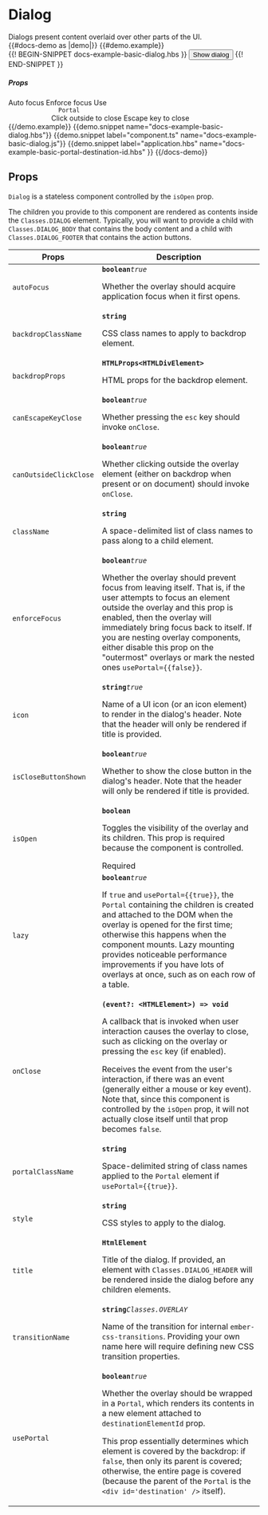 # Dialog
<div class="bp3-running-text bp3-text-large">
Dialogs present content overlaid over other parts of the UI.
</div>
{{#docs-demo as |demo|}}
  {{#demo.example}}
    <div class="demo-container">
      <div
        class="docs-example-frame docs-example-frame-row"
        data-example-id="DialogExample"
      >
        <div class="docs-example">
          {{! BEGIN-SNIPPET docs-example-basic-dialog.hbs }}
          <Button @onClick={{action "onDialogToggle"}}>
            Show dialog
          </Button>
          <Dialog
            @isOpen={{isOpen}}
            @autoFocus={{autoFocus}}
            @enforceFocus={{enforceFocus}}
            @usePortal={{usePortal}}
            @canEscapeKeyClose={{canEscapeKeyClose}}
            @canOutsideClickClose={{canOutsideClickClose}}
            @onClose={{action "onClose"}}
            @icon="info-sign"
            @title="Palantir Foundry"
          >
            <div class="bp3-dialog-body">
              <p>
                <strong>
                  Data integration is the seminal problem of the digital age. For over ten years, 
                  we’ve helped the world’s premier organizations rise to the challenge.
                </strong>
              </p>
              <p>
                Palantir Foundry radically reimagines the way enterprises interact with data by amplifying and
                extending the power of data integration. With Foundry, anyone can source, fuse, and transform
                data into any shape they desire. Business analysts become data engineers — and leaders in their
                organization’s data revolution.
              </p>
              <p>
                Foundry’s back end includes a suite of best-in-class data integration capabilities: data
                provenance, git-style versioning semantics, granular access controls, branching, transformation
                authoring, and more. But these powers are not limited to the back-end IT shop.
              </p>
              <p>
                In Foundry, tables, applications, reports, presentations, and spreadsheets operate as data
                integrations in their own right. Access controls, transformation logic, and data quality flow
                from original data source to intermediate analysis to presentation in real time. Every end
                product created in Foundry becomes a new data source that other users can build upon. And the
                enterprise data foundation goes where the business drives it.
              </p>
              <p>
                Start the revolution. Unleash the power of data integration with Palantir Foundry.
              </p>
            </div>
            <div class="bp3-dialog-footer">
              <div class="bp3-dialog-footer-actions">
                <ToolTip
                  @content="This button is hooked up to close the dialog."
                >
                  <Button @onClick={{action "onClose"}}>
                    Close
                  </Button>
                </ToolTip>
                <AnchorButton @intent="primary">
                  Visit the Foundry website
                </AnchorButton>
              </div>
            </div>
          </Dialog>
          {{! END-SNIPPET }}
        </div>
        <div class="docs-example-options">
          <h5 class="bp3-heading">
            Props
          </h5>
          <Switch
            @defaultChecked="true"
            @onChange={{action "onPropsChangeEvent" "autoFoucs"}}
          >
            Auto focus
          </Switch>
          <Switch
            @defaultChecked="true"
            @onChange={{action "onPropsChangeEvent" "enforceFocus"}}
          >
            Enforce focus
          </Switch>
          <Switch
            @defaultChecked="true"
            @onChange={{action "onPropsChangeEvent" "usePortal"}}
          >
            Use
            <code class="bp3-code">
              Portal
            </code>
          </Switch>
          <Switch
            @defaultChecked="true"
            @onChange={{action "onPropsChangeEvent" "canOutsideClickClose"}}
          >
            Click outside to close
          </Switch>
          <Switch
            @defaultChecked="true"
            @onChange={{action "onPropsChangeEvent" "canEscapeKeyClose"}}
          >
            Escape key to close
          </Switch>
        </div>
      </div>
    </div>
  {{/demo.example}}
  {{demo.snippet name="docs-example-basic-dialog.hbs"}}
  {{demo.snippet label="component.ts" name="docs-example-basic-dialog.js"}}
  {{demo.snippet
    label="application.hbs"
    name="docs-example-basic-portal-destination-id.hbs"
  }}
{{/docs-demo}}

## Props
<div class="bp3-running-text bp3-text-large">
    <p><code>Dialog</code> is a stateless component controlled by the <code>isOpen</code> prop.</p>
    <p>The children you provide to this component are rendered as contents inside the
        <code>Classes.DIALOG</code> element. Typically, you will want to provide a child with
        <code>Classes.DIALOG_BODY</code> that contains the body content and a child with
        <code>Classes.DIALOG_FOOTER</code> that contains the action buttons.</p>
</div>
<div class="docs-modifiers">
    <div class="docs-modifiers-table bp3-running-text">
        <table class="bp3-html-table">
            <thead>
                <tr>
                    <th>Props</th>
                    <th>Description</th>
                </tr>
            </thead>
            <tbody>
                <tr>
                    <td class="docs-prop-name"><code>autoFocus</code></td>
                    <td class="docs-prop-details"><code class="docs-prop-type"><strong>boolean</strong><em class="docs-prop-default bp3-text-muted">true</em></code>
                        <div class="docs-prop-description">
                            <div class="docs-section">
                                <div class="bp3-running-text">
                                    <p>Whether the overlay should acquire application focus when it first opens.</p>
                                </div>
                            </div>
                        </div>
                    </td>
                </tr>
                <tr>
                    <td class="docs-prop-name"><code>backdropClassName</code></td>
                    <td class="docs-prop-details"><code class="docs-prop-type"><strong>string</strong><em class="docs-prop-default bp3-text-muted"></em></code>
                        <div class="docs-prop-description">
                            <div class="docs-section">
                                <div class="bp3-running-text">
                                    <p>CSS class names to apply to backdrop element.</p>
                                </div>
                            </div>
                        </div>
                    </td>
                </tr>
                <tr>
                    <td class="docs-prop-name"><code>backdropProps</code></td>
                    <td class="docs-prop-details"><code class="docs-prop-type"><strong>HTMLProps&lt;HTMLDivElement&gt;</strong><em class="docs-prop-default bp3-text-muted"></em></code>
                        <div class="docs-prop-description">
                            <div class="docs-section">
                                <div class="bp3-running-text">
                                    <p>HTML props for the backdrop element.</p>
                                </div>
                            </div>
                        </div>
                    </td>
                </tr>
                <tr>
                    <td class="docs-prop-name"><code>canEscapeKeyClose</code></td>
                    <td class="docs-prop-details"><code class="docs-prop-type"><strong>boolean</strong><em class="docs-prop-default bp3-text-muted">true</em></code>
                        <div class="docs-prop-description">
                            <div class="docs-section">
                                <div class="bp3-running-text">
                                    <p>Whether pressing the <code>esc</code> key should invoke <code>onClose</code>.</p>
                                </div>
                            </div>
                        </div>
                    </td>
                </tr>
                <tr>
                    <td class="docs-prop-name"><code>canOutsideClickClose</code></td>
                    <td class="docs-prop-details"><code class="docs-prop-type"><strong>boolean</strong><em class="docs-prop-default bp3-text-muted">true</em></code>
                        <div class="docs-prop-description">
                            <div class="docs-section">
                                <div class="bp3-running-text">
                                    <p>Whether clicking outside the overlay element (either on backdrop when present or
                                        on document)
                                        should invoke <code>onClose</code>.</p>
                                </div>
                            </div>
                        </div>
                    </td>
                </tr>
                <tr>
                    <td class="docs-prop-name"><code>className</code></td>
                    <td class="docs-prop-details"><code class="docs-prop-type"><strong>string</strong><em class="docs-prop-default bp3-text-muted"></em></code>
                        <div class="docs-prop-description">
                            <div class="docs-section">
                                <div class="bp3-running-text">
                                    <p>A space-delimited list of class names to pass along to a child element.</p>
                                </div>
                            </div>
                        </div>
                    </td>
                </tr>
                <tr>
                    <td class="docs-prop-name"><code>enforceFocus</code></td>
                    <td class="docs-prop-details"><code class="docs-prop-type"><strong>boolean</strong><em class="docs-prop-default bp3-text-muted">true</em></code>
                        <div class="docs-prop-description">
                            <div class="docs-section">
                                <div class="bp3-running-text">
                                    <p>Whether the overlay should prevent focus from leaving itself. That is, if the
                                        user attempts
                                        to focus an element outside the overlay and this prop is enabled, then the
                                        overlay will
                                        immediately bring focus back to itself. If you are nesting overlay components,
                                        either disable
                                        this prop on the "outermost" overlays or mark the nested ones <code>usePortal={{false}}</code>.</p>
                                </div>
                            </div>
                        </div>
                    </td>
                </tr>
                <tr>
                    <td class="docs-prop-name"><code>icon</code></td>
                    <td class="docs-prop-details"><code class="docs-prop-type"><strong>string</strong><em class="docs-prop-default bp3-text-muted">true</em></code>
                        <div class="docs-prop-description">
                            <div class="docs-section">
                                <div class="bp3-running-text">
                                    <p>Name of a UI icon (or an icon element) to render in the dialog's header. Note that the header will only be rendered if title is provided.</p>
                                </div>
                            </div>
                        </div>
                    </td>
                </tr>
                 <tr>
                    <td class="docs-prop-name"><code>isCloseButtonShown</code></td>
                    <td class="docs-prop-details"><code class="docs-prop-type"><strong>boolean</strong><em class="docs-prop-default bp3-text-muted">true</em></code>
                        <div class="docs-prop-description">
                            <div class="docs-section">
                                <div class="bp3-running-text">
                                    <p>Whether to show the close button in the dialog's header. Note that the header will only be rendered if title is provided.</p>
                                </div>
                            </div>
                        </div>
                    </td>
                </tr>
                <tr>
                    <td class="docs-prop-name "><code>isOpen <Icon @icon="small-tick" @intent="success"></Icon></code></td>
                    <td class="docs-prop-details"><code class="docs-prop-type"><strong>boolean</strong><em class="docs-prop-default bp3-text-muted"></em></code>
                        <div class="docs-prop-description">
                            <div class="docs-section">
                                <div class="bp3-running-text">
                                    <p>Toggles the visibility of the overlay and its children.
                                        This prop is required because the component is controlled.</p>
                                </div>
                            </div>
                        </div>
                        <div class="docs-prop-tags"><span class="bp3-tag bp3-intent-success bp3-minimal"><span class="bp3-text-overflow-ellipsis bp3-fill">Required</span></span></div>
                    </td>
                </tr>
                <tr>
                    <td class="docs-prop-name"><code>lazy</code></td>
                    <td class="docs-prop-details"><code class="docs-prop-type"><strong>boolean</strong><em class="docs-prop-default bp3-text-muted">true</em></code>
                        <div class="docs-prop-description">
                            <div class="docs-section">
                                <div class="bp3-running-text">
                                    <p>If <code>true</code> and <code>usePortal={{true}}</code>, the <code>Portal</code>
                                        containing the children is created and attached
                                        to the DOM when the overlay is opened for the first time; otherwise this
                                        happens when the
                                        component mounts. Lazy mounting provides noticeable performance improvements if
                                        you have lots
                                        of overlays at once, such as on each row of a table.</p>
                                </div>
                            </div>
                        </div>
                    </td>
                </tr>
                <tr>
                    <td class="docs-prop-name"><code>onClose</code></td>
                    <td class="docs-prop-details"><code class="docs-prop-type"><strong>(event?: &lt;HTMLElement&gt;) =&gt; void</strong><em class="docs-prop-default bp3-text-muted"></em></code>
                        <div class="docs-prop-description">
                            <div class="docs-section">
                                <div class="bp3-running-text">
                                    <p>A callback that is invoked when user interaction causes the overlay to close,
                                        such as
                                        clicking on the overlay or pressing the <code>esc</code> key (if enabled).</p>
                                    <p>Receives the event from the user's interaction, if there was an event (generally
                                        either a
                                        mouse or key event). Note that, since this component is controlled by the <code>isOpen</code>
                                        prop, it
                                        will not actually close itself until that prop becomes <code>false</code>.</p>
                                </div>
                            </div>
                        </div>
                    </td>
                </tr>
                <tr>
                    <td class="docs-prop-name"><code>portalClassName</code></td>
                    <td class="docs-prop-details"><code class="docs-prop-type"><strong>string</strong><em class="docs-prop-default bp3-text-muted"></em></code>
                        <div class="docs-prop-description">
                            <div class="docs-section">
                                <div class="bp3-running-text">
                                    <p>Space-delimited string of class names applied to the <code>Portal</code> element
                                        if
                                        <code>usePortal={{true}}</code>.</p>
                                </div>
                            </div>
                        </div>
                    </td>
                </tr>
                   <tr>
                    <td class="docs-prop-name"><code>style</code></td>
                    <td class="docs-prop-details"><code class="docs-prop-type"><strong>string</strong><em class="docs-prop-default bp3-text-muted"></em></code>
                        <div class="docs-prop-description">
                            <div class="docs-section">
                                <div class="bp3-running-text">
                                    <p>CSS styles to apply to the dialog.</p>
                                </div>
                            </div>
                        </div>
                    </td>
                </tr>
                 <tr>
                    <td class="docs-prop-name"><code>title</code></td>
                    <td class="docs-prop-details"><code class="docs-prop-type"><strong>HtmlElement</strong><em class="docs-prop-default bp3-text-muted"></em></code>
                        <div class="docs-prop-description">
                            <div class="docs-section">
                                <div class="bp3-running-text">
                                    <p>Title of the dialog. If provided, an element with <code>Classes.DIALOG_HEADER</code> will be rendered inside the dialog before any children elements.</p>
                                </div>
                            </div>
                        </div>
                    </td>
                </tr>
                <tr>
                    <td class="docs-prop-name"><code>transitionName</code></td>
                    <td class="docs-prop-details"><code class="docs-prop-type"><strong>string</strong><em class="docs-prop-default bp3-text-muted">Classes.OVERLAY</em></code>
                        <div class="docs-prop-description">
                            <div class="docs-section">
                                <div class="bp3-running-text">
                                    <p>Name of the transition for internal <code>ember-css-transitions</code>.
                                        Providing your own name here will require defining new CSS transition
                                        properties.</p>
                                </div>
                            </div>
                        </div>
                        <div class="docs-prop-tags"></div>
                    </td>
                </tr>
                <tr>
                    <td class="docs-prop-name"><code>usePortal</code></td>
                    <td class="docs-prop-details"><code class="docs-prop-type"><strong>boolean</strong><em class="docs-prop-default bp3-text-muted">true</em></code>
                        <div class="docs-prop-description">
                            <div class="docs-section">
                                <div class="bp3-running-text">
                                    <p>Whether the overlay should be wrapped in a <code>Portal</code>, which renders
                                        its contents in a new
                                        element attached to <code>destinationElementId</code> prop.</p>
                                    <p>This prop essentially determines which element is covered by the backdrop: if
                                        <code>false</code>,
                                        then only its parent is covered; otherwise, the entire page is covered (because
                                        the parent
                                        of the <code>Portal</code> is the <code>&lt;div id='destination' /&gt;</code> itself).</p>
                                </div>
                            </div>
                        </div>
                    </td>
                </tr>
            </tbody>
        </table>
    </div>
</div>